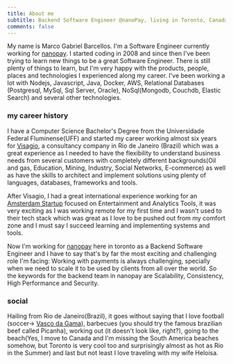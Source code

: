 ```yaml
---
title: About me
subtitle: Backend Software Engineer @nanoPay, living in Toronto, Canada.
comments: false
---
```


My name is Marco Gabriel Barcellos. I'm a Software Engineer currently working for [nanopay](https://nanopay.net/). I started coding in 2008 and since then I've been trying to learn new things to be a great Software Engineer. There is still plenty of things to learn, but I'm very happy with the products, people, places and technologies I experienced along my career. I've been working a lot with Nodejs, Javascript, Java, Docker, AWS, Relational Databases (Postgresql, MySql, Sql Server, Oracle), NoSql(Mongodb, Couchdb, Elastic Search) and several other technologies. 

### my career history

I have a Computer Science Bachelor's Degree from the Universidade Federal Fluminense(UFF) and started my career working almost six years for [Visagio](http://visagio.com/en/), a consultancy company in Rio de Janeiro (Brazil) which was a great experience as I needed to have the flexibility to understand business needs from several customers with completely different backgrounds(Oil and gas, Education, Mining, Industry, Social Networks, E-commerce) as well as have the skills to architect and implement solutions using plenty of languages, databases, frameworks and tools. 

After Visagio, I had a great international experience working for an [Amsterdam Startup](https://hugo.events/en) focused on Entertainment and Analytics Tools, it was very exciting as I was working remote for my first time and I wasn't used to their tech stack which was great as I love to be pushed out from my comfort zone and I must say I succeed learning and implementing systems and tools. 

Now I'm working for [nanopay](https://nanopay.net/) here in toronto as a Backend Software Engineer and I have to say that's by far the most exciting and challenging role I'm facing: Working with payments is always challenging, specially when we need to scale it to be used by clients from all over the world. So the keywords for the backend team in nanopay are Scalability, Consistency, High Performance  and Security.

### social

Hailing from Rio de Janeiro(Brazil), it goes without saying that I love football (soccer-> [Vasco da Gama](http://www.vasco.com.br/site/)), barbecues (you should try the famous brazilian beef called Picanha), working out (it doesn't look like, right?), going to the beach(Yes, I move to Canada and I'm missing the South America beaches somehow, but Toronto is very cool too and surprisingly almost as hot as Rio in the Summer) and last but not least I love traveling with my wife Heloisa. 